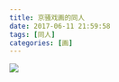 ```yaml
---
title: 京骚戏画的同人
date: 2017-06-11 21:59:58
tags: [同人]
categories: [画]
---
```

<a data-fancybox="gallery" href="P029.jpg"><img src="P029.jpg"></a>

